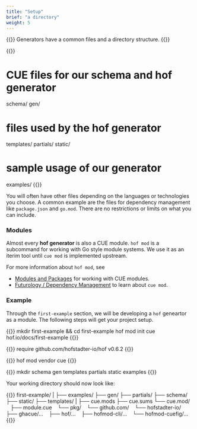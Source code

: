 ```yaml
---
title: "Setup"
brief: "a directory"
weight: 5
---
```


{{<lead>}}
Generators have a common files and a directory structure.
{{</lead>}}

{{<codeInner title="Typical directory structure">}}
# CUE files for our schema and hof generator
schema/
gen/

# files used by the hof generator
templates/
partials/
static/

# sample usage of our generator
examples/
{{</codeInner>}}

You will often have other files depending on the languages or technologies you choose.
A common example are the files for dependency management like `package.json` and `go.mod`.
There are no restrictions or limits on what you can include.

### Modules

Almost every __hof  generator__ is also a CUE module.
`hof mod` is a subcommand for working with Go style module systems.
We use it as an iterim tool until `cue mod` is implemented upstream.

For more information about `hof mod`, see

- [Modules and Packages](https://cuetorials.com/first-steps/modules-and-packages/) for working with CUE modules.
- [Futurology / Dependency Management](https://cuetorials.com/cueology/futurology/dependency-management/) to learn about `cue mod`.

### Example

Through the `first-example` section,
we will be developing a `hof` geneartor as a module.
The following steps will get your project setup.

{{<codeInner title="1. Start a CUE module">}}
mkdir first-example && cd first-example
hof mod init cue hof.io/docs/first-example
{{</codeInner>}}

{{<codeInner title="2. In cue.mods - add hof as a dependency">}}
require github.com/hofstadter-io/hof v0.6.2
{{</codeInner>}}

{{<codeInner title="3. Fetch CUE dependencies">}}
hof mod vendor cue
{{</codeInner>}}

{{<codeInner title="4. Create common sub-directories">}}
mkdir schema gen templates partials static examples
{{</codeInner>}}

Your working directory should now look like:

{{<codeInner title="Module layout">}}
first-example/
|
├── examples/
├── gen/
├── partials/
├── schema/
├── static/
├── templates/
|
├── cue.mods
├── cue.sums
└── cue.mod/
    ├── module.cue
    └── pkg/
        └── github.com/
            └── hofstadter-io/
                ├── ghacue/...
                ├── hof/...
                ├── hofmod-cli/...
                └── hofmod-cuefig/...
{{</codeInner>}}

